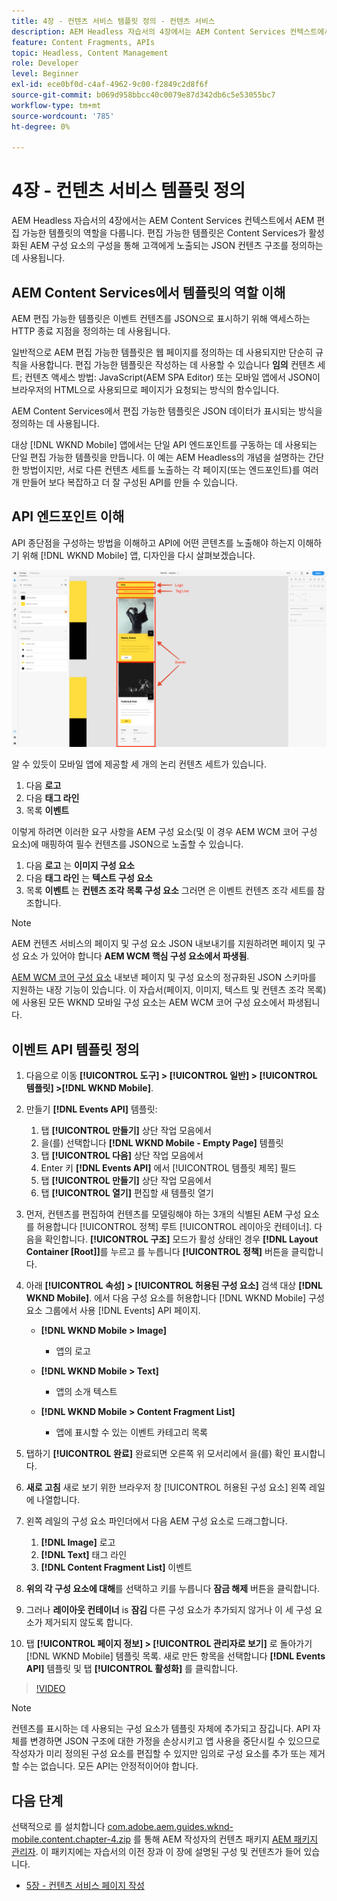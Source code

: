 ```yaml
---
title: 4장 - 컨텐츠 서비스 템플릿 정의 - 컨텐츠 서비스
description: AEM Headless 자습서의 4장에서는 AEM Content Services 컨텍스트에서 AEM 편집 가능한 템플릿의 역할을 다룹니다. 편집 가능한 템플릿은 AEM Content Services에서 최종적으로 노출하는 JSON 컨텐츠 구조를 정의하는 데 사용됩니다.
feature: Content Fragments, APIs
topic: Headless, Content Management
role: Developer
level: Beginner
exl-id: ece0bf0d-c4af-4962-9c00-f2849c2d8f6f
source-git-commit: b069d958bbcc40c0079e87d342db6c5e53055bc7
workflow-type: tm+mt
source-wordcount: '785'
ht-degree: 0%

---
```


# 4장 - 컨텐츠 서비스 템플릿 정의

AEM Headless 자습서의 4장에서는 AEM Content Services 컨텍스트에서 AEM 편집 가능한 템플릿의 역할을 다룹니다. 편집 가능한 템플릿은 Content Services가 활성화된 AEM 구성 요소의 구성을 통해 고객에게 노출되는 JSON 컨텐츠 구조를 정의하는 데 사용됩니다.

## AEM Content Services에서 템플릿의 역할 이해

AEM 편집 가능한 템플릿은 이벤트 컨텐츠를 JSON으로 표시하기 위해 액세스하는 HTTP 종료 지점을 정의하는 데 사용됩니다.

일반적으로 AEM 편집 가능한 템플릿은 웹 페이지를 정의하는 데 사용되지만 단순히 규칙을 사용합니다. 편집 가능한 템플릿은 작성하는 데 사용할 수 있습니다 **임의** 컨텐츠 세트; 컨텐츠 액세스 방법: JavaScript(AEM SPA Editor) 또는 모바일 앱에서 JSON이 브라우저의 HTML으로 사용되므로 페이지가 요청되는 방식의 함수입니다.

AEM Content Services에서 편집 가능한 템플릿은 JSON 데이터가 표시되는 방식을 정의하는 데 사용됩니다.

대상 [!DNL WKND Mobile] 앱에서는 단일 API 엔드포인트를 구동하는 데 사용되는 단일 편집 가능한 템플릿을 만듭니다. 이 예는 AEM Headless의 개념을 설명하는 간단한 방법이지만, 서로 다른 컨텐츠 세트를 노출하는 각 페이지(또는 엔드포인트)를 여러 개 만들어 보다 복잡하고 더 잘 구성된 API를 만들 수 있습니다.

## API 엔드포인트 이해

API 종단점을 구성하는 방법을 이해하고 API에 어떤 콘텐츠를 노출해야 하는지 이해하기 위해 [!DNL WKND Mobile] 앱, 디자인을 다시 살펴보겠습니다.

![이벤트 API 페이지 분해](./assets/chapter-4/design-to-component-mapping.png)

알 수 있듯이 모바일 앱에 제공할 세 개의 논리 컨텐츠 세트가 있습니다.

1. 다음 **로고**
2. 다음 **태그 라인**
3. 목록 **이벤트**

이렇게 하려면 이러한 요구 사항을 AEM 구성 요소(및 이 경우 AEM WCM 코어 구성 요소)에 매핑하여 필수 컨텐츠를 JSON으로 노출할 수 있습니다.

1. 다음 **로고** 는 **이미지 구성 요소**
2. 다음 **태그 라인** 는 **텍스트 구성 요소**
3. 목록 **이벤트** 는 **컨텐츠 조각 목록 구성 요소** 그러면 은 이벤트 컨텐츠 조각 세트를 참조합니다.

>[!NOTE]
>
>AEM 컨텐츠 서비스의 페이지 및 구성 요소 JSON 내보내기를 지원하려면 페이지 및 구성 요소 가 있어야 합니다 **AEM WCM 핵심 구성 요소에서 파생됨**.
>
>[AEM WCM 코어 구성 요소](https://github.com/Adobe-Marketing-Cloud/aem-core-wcm-components) 내보낸 페이지 및 구성 요소의 정규화된 JSON 스키마를 지원하는 내장 기능이 있습니다. 이 자습서(페이지, 이미지, 텍스트 및 컨텐츠 조각 목록)에 사용된 모든 WKND 모바일 구성 요소는 AEM WCM 코어 구성 요소에서 파생됩니다.

## 이벤트 API 템플릿 정의

1. 다음으로 이동 **[!UICONTROL 도구] > [!UICONTROL 일반] > [!UICONTROL 템플릿] >[!DNL WKND Mobile]**.

1. 만들기 **[!DNL Events API]** 템플릿:

   1. 탭 **[!UICONTROL 만들기]** 상단 작업 모음에서
   1. 을(를) 선택합니다 **[!DNL WKND Mobile - Empty Page]** 템플릿
   1. 탭 **[!UICONTROL 다음]** 상단 작업 모음에서
   1. Enter 키 **[!DNL Events API]** 에서 [!UICONTROL 템플릿 제목] 필드
   1. 탭 **[!UICONTROL 만들기]** 상단 작업 모음에서
   1. 탭 **[!UICONTROL 열기]** 편집할 새 템플릿 열기

1. 먼저, 컨텐츠를 편집하여 컨텐츠를 모델링해야 하는 3개의 식별된 AEM 구성 요소를 허용합니다 [!UICONTROL 정책] 루트 [!UICONTROL 레이아웃 컨테이너]. 다음을 확인합니다. **[!UICONTROL 구조]** 모드가 활성 상태인 경우 **[!DNL Layout Container \[Root\]]**&#x200B;를 누르고 를 누릅니다 **[!UICONTROL 정책]** 버튼을 클릭합니다.
1. 아래 **[!UICONTROL 속성] > [!UICONTROL 허용된 구성 요소]** 검색 대상 **[!DNL WKND Mobile]**. 에서 다음 구성 요소를 허용합니다 [!DNL WKND Mobile] 구성 요소 그룹에서 사용 [!DNL Events] API 페이지.

   * **[!DNL WKND Mobile > Image]**

      * 앱의 로고
   * **[!DNL WKND Mobile > Text]**

      * 앱의 소개 텍스트
   * **[!DNL WKND Mobile > Content Fragment List]**

      * 앱에 표시할 수 있는 이벤트 카테고리 목록



1. 탭하기 **[!UICONTROL 완료]** 완료되면 오른쪽 위 모서리에서 을(를) 확인 표시합니다.
1. **새로 고침** 새로 보기 위한 브라우저 창 [!UICONTROL 허용된 구성 요소] 왼쪽 레일에 나열합니다.
1. 왼쪽 레일의 구성 요소 파인더에서 다음 AEM 구성 요소로 드래그합니다.
   1. **[!DNL Image]** 로고
   2. **[!DNL Text]** 태그 라인
   3. **[!DNL Content Fragment List]** 이벤트
1. **위의 각 구성 요소에 대해**&#x200B;를 선택하고 키를 누릅니다 **잠금 해제** 버튼을 클릭합니다.
1. 그러나 **레이아웃 컨테이너** is **잠김** 다른 구성 요소가 추가되지 않거나 이 세 구성 요소가 제거되지 않도록 합니다.
1. 탭 **[!UICONTROL 페이지 정보] > [!UICONTROL 관리자로 보기]** 로 돌아가기 [!DNL WKND Mobile] 템플릿 목록. 새로 만든 항목을 선택합니다 **[!DNL Events API]** 템플릿 및 탭 **[!UICONTROL 활성화]** 를 클릭합니다.

>[!VIDEO](https://video.tv.adobe.com/v/28342/?quality=12&learn=on)

>[!NOTE]
>
> 컨텐츠를 표시하는 데 사용되는 구성 요소가 템플릿 자체에 추가되고 잠깁니다. API 자체를 변경하면 JSON 구조에 대한 가정을 손상시키고 앱 사용을 중단시킬 수 있으므로 작성자가 미리 정의된 구성 요소를 편집할 수 있지만 임의로 구성 요소를 추가 또는 제거할 수는 없습니다. 모든 API는 안정적이어야 합니다.

## 다음 단계

선택적으로 를 설치합니다 [com.adobe.aem.guides.wknd-mobile.content.chapter-4.zip](https://github.com/adobe/aem-guides-wknd-mobile/releases/latest) 를 통해 AEM 작성자의 컨텐츠 패키지 [AEM 패키지 관리자](http://localhost:4502/crx/packmgr/index.jsp). 이 패키지에는 자습서의 이전 장과 이 장에 설명된 구성 및 컨텐츠가 들어 있습니다.

* [5장 - 컨텐츠 서비스 페이지 작성](./chapter-5.md)
